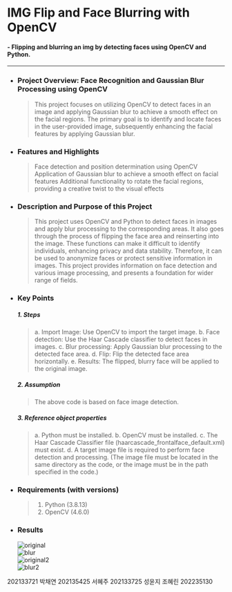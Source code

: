 # IMG Flip and Face Blurring with OpenCV
#### -  Flipping and blurring an img by detecting faces using OpenCV and Python.   

 ---
 - ### **Project Overview: Face Recognition and Gaussian Blur Processing using OpenCV**
   > This project focuses on utilizing OpenCV to detect faces in an image and applying Gaussian blur to achieve a smooth effect on the facial regions. The primary goal is to identify and locate faces in the user-provided image, subsequently enhancing the facial features by applying Gaussian blur.
   
 - ### **Features and Highlights**
   >Face detection and position determination using OpenCV
   >Application of Gaussian blur to achieve a smooth effect on facial features
   >Additional functionality to rotate the facial regions, providing a creative twist to the visual effects
   
 - ### **Description and Purpose of this Project**  
   > This project uses OpenCV and Python to detect faces in images and apply blur processing to the corresponding areas. It also goes through the process of flipping the face area and reinserting into the image. These functions can make it difficult to identify individuals, enhancing privacy and data stability. Therefore, it can be used to anonymize faces or protect sensitive information in images. This project provides information on face detection and various image processing, and presents a foundation for wider range of fields.

- ### **Key Points**    
  ##### 1. **Steps**
    > a. Import Image: Use OpenCV to import the target image. 
    > b. Face detection: Use the Haar Cascade classifier to detect faces in images. 
    > c. Blur processing: Apply Gaussian blur processing to the detected face area.
    > d. Flip: Flip the detected face area horizontally.
    > e. Results: The flipped, blurry face will be applied to the original image.
   
  ##### 2. **Assumption**
  > The above code is based on face image detection.
  ##### 3. **Reference object properties**
    > a. Python must be installed.
    > b. OpenCV must be installed.
    > c. The Haar Cascade Classifier file (haarcascade_frontalface_default.xml) must exist.
   >d. A target image file is required to perform face detection and processing.
     (The image file must be located in the same directory as the code, or the image must be in the path specified in the code.)
- ### **Requirements (with versions)**      
  > 1. Python (3.8.13)  
  > 2. OpenCV (4.6.0)  

- ### **Results**  
  ![original](./images/cha.png)  
  ![blur](./images/cha_blur.png)  
  ![original2](./images/go.png)  
  ![blur2](./images/go_blur.png)  

202133721 박채연 202135425 서혜주 202133725 성윤지 조혜린 202235130

